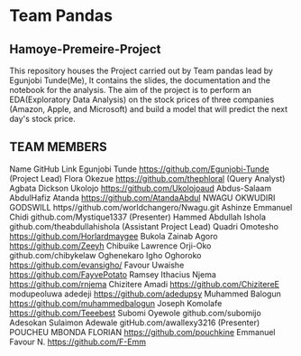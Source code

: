 # Team Pandas
## Hamoye-Premeire-Project
This repository houses the Project carried out by Team pandas lead by Egunjobi Tunde(Me), It contains the slides, the documentation and the notebook for the analysis.
The aim of the project is to perform an EDA(Exploratory Data Analysis) on the stock prices of
three companies (Amazon, Apple, and Microsoft) and build a model that will predict the next
day's stock price. 

## TEAM MEMBERS


Name	GitHub Link
Egunjobi Tunde	https://github.com/Egunjobi-Tunde (Project Lead)
Flora Okezue	https://github.com/thephloral   (Query Analyst)
Agbata Dickson Ukolojo	https://github.com/Ukolojoaud
Abdus-Salaam AbdulHafiz Atanda 	https://github.com/AtandaAbdul
NWAGU OKWUDIRI GODSWILL	https//github.com/worldchangero/Nwagu.git
Ashinze Emmanuel Chidi 	github.com/Mystique1337   (Presenter)
Hammed Abdullah Ishola	github.com/theabdullahishola    (Assistant Project Lead)
Quadri Omotesho	https://github.com/Horlardmaygee
Bukola Zainab Agoro	https://github.com/Zeeyh
Chibuike Lawrence Orji-Oko	github.com/chibykelaw
Oghenekaro Igho Oghoroko 	https://github.com/evansigho/
Favour Uwaishe	https://github.com/FayvePotato
Ramsey Ithacius Njema	https://github.com/rnjema
Chizitere Amadi	https://github.com/ChizitereE
modupeoluwa adedeji	https://github.com/adedupsy
Muhammed Balogun 	https://github.com/muhammedbalogun
Joseph Komolafe	https://github.com/Teeebest
Subomi Oyewole	github.com/subomijo
Adesokan Sulaimon Adewale	gitHub.com/awallexy3216 (Presenter)
POUCHEU MBONDA FLORIAN	https://github.com/pouchkine 
Emmanuel Favour N.	https://github.com/F-Emm


